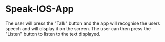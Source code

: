# Speak-IOS-App
The user will press the "Talk" button and the app will recognise the users speech and will display it on the screen. The user can then press the "Listen" button to listen to the text displayed. 
